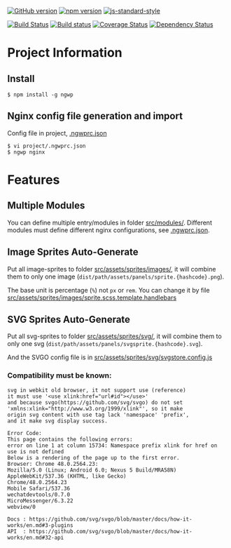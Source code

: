 [![GitHub version](https://badge.fury.io/gh/DavidKk%2Fngwp.svg)](https://badge.fury.io/gh/DavidKk%2Fngwp)
[![npm version](https://badge.fury.io/js/ngwp.svg)](https://badge.fury.io/js/ngwp)
[![js-standard-style](https://img.shields.io/badge/code%20style-standard-brightgreen.svg)](http://standardjs.com)

[![Build Status](https://travis-ci.org/DavidKk/ngwp.svg?branch=master)](https://travis-ci.org/DavidKk/ngwp)
[![Build status](https://ci.appveyor.com/api/projects/status/p76hetxe0us38axx?svg=true)](https://ci.appveyor.com/project/DavidKk/ngwp)
[![Coverage Status](https://coveralls.io/repos/github/DavidKk/ngwp/badge.svg?branch=master)](https://coveralls.io/github/DavidKk/ngwp?branch=master)
[![Dependency Status](https://dependencyci.com/github/DavidKk/ngwp/badge)](https://dependencyci.com/github/DavidKk/ngwp)


# Project Information

## Install

```
$ npm install -g ngwp
```

## Nginx config file generation and import

Config file in project, [.ngwprc.json](https://github.com/DavidKk/ngwp-example/blob/master/.ngwprc.json)

```
$ vi project/.ngwprc.json
$ ngwp nginx
```

# Features

## Multiple Modules

You can define multiple entry/modules in folder [src/modules/](https://github.com/DavidKk/ngwp-example/tree/master/src/modules). Different modules must define different nginx configurations, see [.ngwprc.json](https://github.com/DavidKk/ngwp-example/blob/master/.ngwprc.json).


## Image Sprites Auto-Generate

Put all image-sprites to folder [src/assets/sprites/images/](https://github.com/DavidKk/ngwp-example/tree/master/src/assets/sprites/images), it will combine them to only one image (`dist/path/assets/panels/sprite.{hashcode}.png`).

The base unit is percentage (`%`) not `px` or `rem`. You can change it by file [src/assets/sprites/images/sprite.scss.template.handlebars](https://github.com/DavidKk/ngwp-example/blob/master/src/assets/sprites/images/sprite.scss.template.handlebars)


## SVG Sprites Auto-Generate

Put all svg-sprites to folder [src/assets/sprites/svg/](https://github.com/DavidKk/ngwp-example/tree/master/src/assets/sprites/svg), it will combine them to only one svg (`dist/path/assets/panels/svgsprite.{hashcode}.svg`).

And the SVGO config file is in [src/assets/sprites/svg/svgstore.config.js](https://github.com/DavidKk/ngwp-example/blob/master/src/assets/sprites/svg/svgstore.config.js)

### Compatibility must be known:

```
svg in webkit old browser, it not support use (reference)
it must use '<use xlink:href="url#id"></use>'
and because svgo(https://github.com/svg/svgo) do not set
'xmlns:xlink="http://www.w3.org/1999/xlink"', so it make
origin svg content with use tag lack 'namespace' 'prefix',
and it make svg display success.

Error Code:
This page contains the following errors:
error on line 1 at column 15734: Namespace prefix xlink for href on use is not defined
Below is a rendering of the page up to the first error.
Browser: Chrome 48.0.2564.23:
Mozilla/5.0 (Linux; Android 6.0; Nexus 5 Build/MRA58N)
AppleWebKit/537.36 (KHTML, like Gecko)
Chrome/48.0.2564.23
Mobile Safari/537.36
wechatdevtools/0.7.0
MicroMessenger/6.3.22
webview/0

Docs : https://github.com/svg/svgo/blob/master/docs/how-it-works/en.md#3-plugins
API  : https://github.com/svg/svgo/blob/master/docs/how-it-works/en.md#32-api
```
